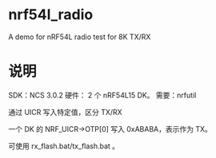 # nrf54l_radio
A demo for nRF54L radio test for 8K TX/RX

# 说明

SDK：NCS 3.0.2
硬件： 2 个 nRF54L15 DK。
需要：nrfutil

通过 UICR 写入特定值，区分 TX/RX

一个 DK 的 NRF_UICR->OTP[0] 写入 0xABABA，表示作为 TX。

可使用 rx_flash.bat/tx_flash.bat 。

